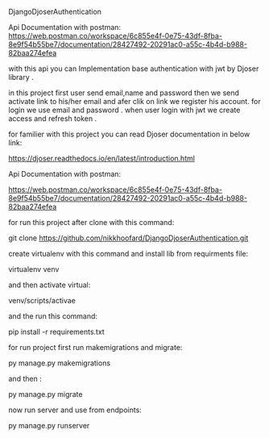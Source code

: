 DjangoDjoserAuthentication

Api Documentation with postman:
https://web.postman.co/workspace/6c855e4f-0e75-43df-8fba-8e9f54b55be7/documentation/28427492-20291ac0-a55c-4b4d-b988-82baa274efea

with this api you can Implementation base authentication with jwt by Djoser library .

in this project first user send email,name and password then we send activate link to his/her email and afer clik on link we register his account.
for login we use email and password .
when user login with jwt we create access and refresh token .

for familier with this project you can read Djoser documentation in below link:

https://djoser.readthedocs.io/en/latest/introduction.html

Api Documentation with postman:

https://web.postman.co/workspace/6c855e4f-0e75-43df-8fba-8e9f54b55be7/documentation/28427492-20291ac0-a55c-4b4d-b988-82baa274efea

for run this project after clone with this command:

git clone https://github.com/nikkhoofard/DjangoDjoserAuthentication.git

create virtualenv with this command and install lib from requirments file:

virtualenv venv

and then activate virtual:

venv/scripts/activae

and the run this command:

pip install -r requirements.txt

for run project first run makemigrations and migrate:

py manage.py makemigrations

and then :

py manage.py migrate

now run server and use from endpoints:

py manage.py runserver




